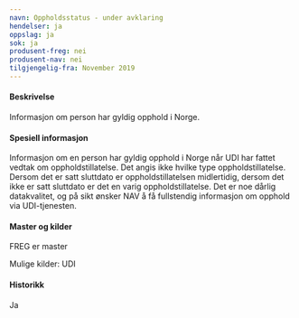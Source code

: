 ```yaml
---
navn: Oppholdsstatus - under avklaring
hendelser: ja
oppslag: ja
sok: ja
produsent-freg: nei
produsent-nav: nei
tilgjengelig-fra: November 2019
---
```


#### Beskrivelse

Informasjon om person har gyldig opphold i Norge. 

#### Spesiell informasjon

Informasjon om en person har gyldig opphold i Norge når UDI har fattet vedtak om oppholdstillatelse. Det angis ikke hvilke type oppholdstillatelse. Dersom det er satt sluttdato er oppholdstillatelsen midlertidig, dersom det ikke er satt sluttdato er det en varig oppholdstillatelse. Det er noe dårlig datakvalitet, og på sikt ønsker NAV å få fullstendig informasjon om opphold via UDI-tjenesten.

#### Master og kilder

FREG er master

Mulige kilder: UDI


#### Historikk

Ja

